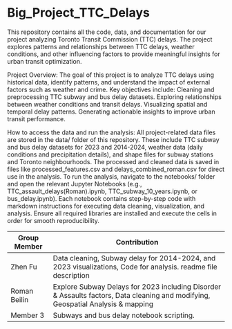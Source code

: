 # Big_Project_TTC_Delays

This repository contains all the code, data, and documentation for our project analyzing Toronto Transit Commission (TTC) delays. The project explores patterns and relationships between TTC delays, weather conditions, and other influencing factors to provide meaningful insights for urban transit optimization.

Project Overview:
The goal of this project is to analyze TTC delays using historical data, identify patterns, and understand the impact of external factors such as weather and crime. Key objectives include:
Cleaning and preprocessing TTC subway and bus delay datasets.
Exploring relationships between weather conditions and transit delays.
Visualizing spatial and temporal delay patterns.
Generating actionable insights to improve urban transit performance.

How to access the data and run the analysis:
All project-related data files are stored in the data/ folder of this repository. These include TTC subway and bus delay datasets for 2023 and 2014-2024, weather data (daily conditions and precipitation details), and shape files for subway stations and Toronto neighbourhoods. The processed and cleaned data is saved in files like processed_features.csv and delays_combined_roman.csv for direct use in the analysis. To run the analysis, navigate to the notebooks/ folder and open the relevant Jupyter Notebooks (e.g., TTC_assault_delays(Roman).ipynb, TTC_subway_10_years.ipynb, or bus_delay.ipynb). Each notebook contains step-by-step code with markdown instructions for executing data cleaning, visualization, and analysis. Ensure all required libraries are installed and execute the cells in order for smooth reproducibility.


















| Group Member        | Contribution                                      |
|--------------------|--------------------------------------------------|
| Zhen Fu           | Data cleaning, Subway delay for 2014-2024, and 2023 visualizations, Code for analysis. readme file description| 
| Roman Beilin      | Explore Subway Delays for 2023 including Disorder & Assaults factors, Data cleaning and modifying, Geospatial Analysis & mapping |
| Member 3          | Subways and bus delay notebook scripting.        |

